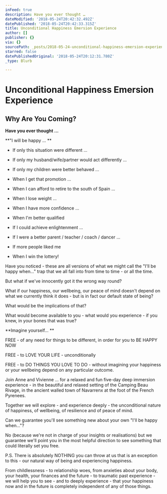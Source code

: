 ```yaml
---
inFeed: true
description: Have you ever thought …
dateModified: '2018-05-24T20:42:32.492Z'
datePublished: '2018-05-24T20:42:33.315Z'
title: Unconditional Happiness Emersion Experience
author: []
publisher: {}
via: {}
sourcePath: _posts/2018-05-24-unconditional-happiness-emersion-experience.md
starred: false
datePublishedOriginal: '2018-05-24T20:12:31.780Z'
_type: Blurb

---
```

# **Unconditional Happiness Emersion Experience**

## Why Are You Coming?

**Have you ever thought ...**

**"I will be happy ... **

* If only this situation were different ... 

* If only my husband/wife/partner would act differently ... 

* If only my children were better behaved ...

* When I get that promotion ...

* When I can afford to retire to the south of Spain ...

* When I lose weight ...

* When I have more confidence ...

* When I'm better qualified

* If I could achieve enlightenment ...

* If I were a better parent / teacher / coach / dancer ...

* If more people liked me

* When I win the lottery!

Have you noticed - these are all versions of what we might call the "I'll be happy when..." trap that we all fall into from time to time - or all the time.

But what if we've innocently got it the wrong way round?  

What if our happiness, our wellbeing, our peace of mind doesn't depend on what we currently think it does - but is in fact our default state of being?

What would be the implications of that?

What would become available to you - what would you experience - if you knew, in your bones that was true?

**Imagine yourself... **

FREE - of any need for things to be different, in order for you to BE HAPPY NOW

FREE - to LOVE YOUR LIFE - unconditionally

FREE - to DO THINGS YOU LOVE TO DO - without imagining your happiness or your wellbeing depend on any particular outcome.

Join Anne and Vivienne ...
for a relaxed and fun five-day deep immersion experience - in the beautiful and relaxed setting of the Camping Beau Rivage, in the ancient walled town of Navarrenx at the foot of the French Pyrenees. 

Together we will explore - and experience deeply - the unconditional nature of happiness, of wellbeing, of resilience and of peace of mind.  

Can we guarantee you'll see something new about your own "I'll be happy when..."? 

No (because we're not in charge of your insights or realisations) but we guarantee we'll point you in the most helpful direction to see something that could literally set you free.

P.S. There is absolutely NOTHING you can throw at us that is an exception to this - our natural way of being and experiencing happiness.  

From childlessness - to relationship woes, from anxieties about your body, your health, your finances and the future - to traumatic past experience - we will help you to see - and to deeply experience - that your happiness now and in the future is completely independent of any of those things.